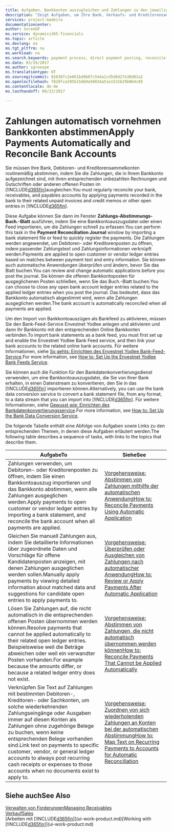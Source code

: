 ```yaml
---
title: Aufgaben, Bankkonten auszugleichen und Zahlungen zu den jeweiligen Posten anzuwenden | Microsoft Docs
description: "Zeigt Aufgaben, um Ihre Bank, Verkaufs- und Kreditorensammelkonte, Beitragszahlungseingänge oder Kosten auszugleichen und gleicht Zahlungen automatisch aus."
services: project-madeira
documentationcenter: 
author: SorenGP
ms.service: dynamics365-financials
ms.topic: article
ms.devlang: na
ms.tgt_pltfrm: na
ms.workload: na
ms.search.keywords: payment process, direct payment posting, reconcile payment, expenses, cash receipts
ms.date: 03/29/2017
ms.author: sgroespe
ms.translationtype: HT
ms.sourcegitcommit: 81636fc2e661bd9b07c54da1cd5d0d27e30d01a2
ms.openlocfilehash: f828fce295b15db9e50034a51e1531b29b064c85
ms.contentlocale: de-de
ms.lasthandoff: 09/22/2017

---
```

# <a name="apply-payments-automatically-and-reconcile-bank-accounts"></a><span data-ttu-id="8268f-103">Zahlungen automatisch vornehmen Bankkonten abstimmen</span><span class="sxs-lookup"><span data-stu-id="8268f-103">Apply Payments Automatically and Reconcile Bank Accounts</span></span>
<span data-ttu-id="8268f-104">Sie müssen Ihre Bank, Debitoren- und Kreditorensammelkonten routinemäßig abstimmen, indem Sie die Zahlungen, die in Ihrem Bankkonto aufgezeichnet sind, mit ihren entsprechenden unbezahlten Rechnungen und Gutschriften oder anderen offenen Posten im [!INCLUDE[d365fin](includes/d365fin_long_md.md)]ausgleichen.</span><span class="sxs-lookup"><span data-stu-id="8268f-104">You must regularly reconcile your bank, receivables, and payables accounts by applying payments recorded in the bank to their related unpaid invoices and credit memos or other open entries in [!INCLUDE[d365fin](includes/d365fin_long_md.md)].</span></span>  

<span data-ttu-id="8268f-105">Diese Aufgabe können Sie dann im Fenster **Zahlungs-Abstimmungs-Buch.-Blatt** ausführen, indem Sie eine Bankkontoauszugsdatei oder einen Feed importieren, um die Zahlungen schnell zu erfassen.</span><span class="sxs-lookup"><span data-stu-id="8268f-105">You can perform this task in the **Payment Reconciliation Journal** window by importing a bank statement file or feed to quickly register the payments.</span></span> <span data-ttu-id="8268f-106">Die Zahlungen werden angewendet, um Debitoren- oder Kreditorenposten zu öffnen, indem passender Zahlungstext und Zahlungsinformationen verknüpft werden.</span><span class="sxs-lookup"><span data-stu-id="8268f-106">Payments are applied to open customer or vendor ledger entries based on matches between payment text and entry information.</span></span> <span data-ttu-id="8268f-107">Sie können auch automatische Anwendungen überprüfen und ändern, bevor Sie das Blatt buchen.</span><span class="sxs-lookup"><span data-stu-id="8268f-107">You can review and change automatic applications before you post the journal.</span></span> <span data-ttu-id="8268f-108">Sie können die offenen Bankkontoposten für ausgeglichenen Posten schließen, wenn Sie das Buch.-Blatt buchen.</span><span class="sxs-lookup"><span data-stu-id="8268f-108">You can choose to close any open bank account ledger entries related to the applied ledger entries when you post the journal.</span></span> <span data-ttu-id="8268f-109">Das bedeutet, dass das Bankkonto automatisch abgestimmt wird, wenn alle Zahlungen ausgeglichen werden.</span><span class="sxs-lookup"><span data-stu-id="8268f-109">The bank account is automatically reconciled when all payments are applied.</span></span>  

<span data-ttu-id="8268f-110">Um den Import von Bankkontoauszügen als Bankfeed zu aktivieren, müssen Sie den Bank-Feed-Service Envestnet Yodlee anlegen und aktivieren und dann Ihr Bankkonto mit den entsprechenden Online Bankkonten verbinden.</span><span class="sxs-lookup"><span data-stu-id="8268f-110">To import bank statements as a bank feed, you must first set up and enable the Envestnet Yodlee Bank Feed service, and then link your bank accounts to the related online bank accounts.</span></span> <span data-ttu-id="8268f-111">Für weitere Informationen, siehe [So gehts: Einrichten des Envestnet Yodlee Bank-Feed-Service](bank-how-setup-bank-statement-service.md).</span><span class="sxs-lookup"><span data-stu-id="8268f-111">For more information, see [How to: Set Up the Envestnet Yodlee Bank Feeds Service](bank-how-setup-bank-statement-service.md).</span></span>  

<span data-ttu-id="8268f-112">Sie können auch die Funktion für den Bankdatenkonvertierungsdienst verwenden, um eine Bankkontoauszugsdatei, die Sie von Ihrer Bank erhalten, in einen Datenstream zu konvertieren, den Sie in das [!INCLUDE[d365fin](includes/d365fin_long_md.md)]  importieren können.</span><span class="sxs-lookup"><span data-stu-id="8268f-112">Alternatively, you can use the bank data conversion service to convert a bank statement file, from any format, to a data stream that you can import into [!INCLUDE[d365fin](includes/d365fin_long_md.md)].</span></span> <span data-ttu-id="8268f-113">Für weitere Informationen, siehe [Gewusst wie: Einrichten des Bankdatenkonvertierungsservice](bank-how-setup-bank-data-conversion-service.md).</span><span class="sxs-lookup"><span data-stu-id="8268f-113">For more information, see [How to: Set Up the Bank Data Conversion Service](bank-how-setup-bank-data-conversion-service.md).</span></span>  

<span data-ttu-id="8268f-114">Die folgende Tabelle enthält eine Abfolge von Aufgaben sowie Links zu den entsprechenden Themen, in denen diese Aufgaben erläutert werden.</span><span class="sxs-lookup"><span data-stu-id="8268f-114">The following table describes a sequence of tasks, with links to the topics that describe them.</span></span>  

| <span data-ttu-id="8268f-115">Aufgabe</span><span class="sxs-lookup"><span data-stu-id="8268f-115">To</span></span> | <span data-ttu-id="8268f-116">Siehe</span><span class="sxs-lookup"><span data-stu-id="8268f-116">See</span></span> |
| --- | --- |
| <span data-ttu-id="8268f-117">Zahlungen verwenden, um Debitoren- oder Kreditorenposten zu öffnen, indem Sie einen Bankkontoauszug importieren und das Bankkonto abstimmen, wenn alle Zahlungen ausgeglichen werden.</span><span class="sxs-lookup"><span data-stu-id="8268f-117">Apply payments to open customer or vendor ledger entries by importing a bank statement, and reconcile the bank account when all payments are applied.</span></span> |[<span data-ttu-id="8268f-118">Vorgehensweise: Abstimmen von Zahlungen mithilfe der automatischen Anwendung</span><span class="sxs-lookup"><span data-stu-id="8268f-118">How to: Reconcile Payments Using Automatic Application</span></span>](receivables-how-reconcile-payments-auto-application.md) |
| <span data-ttu-id="8268f-119">Gleichen Sie manuell Zahlungen aus, indem Sie detaillierte Informationen über zugeordnete Daten und Vorschläge für offene Kandidatenposten anzeigen, mit denen Zahlungen ausgeglichen werden sollen.</span><span class="sxs-lookup"><span data-stu-id="8268f-119">Manually apply payments by viewing detailed information about matched data and suggestions for candidate open entries to apply payments to.</span></span> |[<span data-ttu-id="8268f-120">Vorgehensweise: Überprüfen oder Ausgleichen von Zahlungen nach automatischer Anwendung</span><span class="sxs-lookup"><span data-stu-id="8268f-120">How to: Review or Apply Payments After Automatic Application</span></span>](receivables-how-review-apply-payments-auto-application.md) |
| <span data-ttu-id="8268f-121">Lösen Sie Zahlungen auf, die nicht automatisch in die entsprechenden offenen Posten übernommen werden können.</span><span class="sxs-lookup"><span data-stu-id="8268f-121">Resolve payments that cannot be applied automatically to their related open ledger entries.</span></span> <span data-ttu-id="8268f-122">Beispielsweise weil die Beträge abweichen oder weil ein verwandter Posten vorhanden.</span><span class="sxs-lookup"><span data-stu-id="8268f-122">For example because the amounts differ, or because a related ledger entry does not exist.</span></span> |[<span data-ttu-id="8268f-123">Vorgehensweise: Abstimmen von Zahlungen, die nicht automatisch übernommen werden können</span><span class="sxs-lookup"><span data-stu-id="8268f-123">How to: Reconcile Payments That Cannot be Applied Automatically</span></span>](receivables-how-reconcile-payments-cannot-apply-auto.md) |
| <span data-ttu-id="8268f-124">Verknüpfen Sie Text auf Zahlungen mit bestimmten Debitoren-, Kreditoren- oder Sachkonten, um solche wiederkehrenden Zahlungseingänge oder Ausgaben immer auf diesen Konten als Zahlungen ohne zugehörige Belege zu buchen, wenn keine entsprechenden Belege vorhanden sind.</span><span class="sxs-lookup"><span data-stu-id="8268f-124">Link text on payments to specific customer, vendor, or general ledger accounts to always post recurring cash receipts or expenses to those accounts when no documents exist to apply to.</span></span> |[<span data-ttu-id="8268f-125">Vorgehensweise: Zuordnen von sich wiederholenden Zahlungen an Konten bei der automatischen Abstimmung</span><span class="sxs-lookup"><span data-stu-id="8268f-125">How to: Map Text on Recurring Payments to Accounts for Automatic Reconciliation</span></span>](receivables-how-map-text-recurring-payments-accounts-auto-reconcilliation.md) |

## <a name="see-also"></a><span data-ttu-id="8268f-126">Siehe auch</span><span class="sxs-lookup"><span data-stu-id="8268f-126">See Also</span></span>
[<span data-ttu-id="8268f-127">Verwalten von Forderungen</span><span class="sxs-lookup"><span data-stu-id="8268f-127">Managing Receivables</span></span>](receivables-manage-receivables.md)  
[<span data-ttu-id="8268f-128">Verkauf</span><span class="sxs-lookup"><span data-stu-id="8268f-128">Sales</span></span>](sales-manage-sales.md)  
<span data-ttu-id="8268f-129">[Arbeiten mit [!INCLUDE[d365fin](includes/d365fin_md.md)]](ui-work-product.md)</span><span class="sxs-lookup"><span data-stu-id="8268f-129">[Working with [!INCLUDE[d365fin](includes/d365fin_md.md)]](ui-work-product.md)</span></span>

